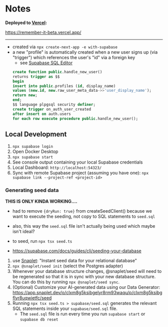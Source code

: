 # Notes

**Deployed to [Vercel](https://vercel.com/luke-mackenzies-projects/remember-it):**

https://remember-it-beta.vercel.app/

---

- created via `npx create-next-app -e with-supabase`
- a new "profile" is automatically created when a new user signs up (via "trigger") which references the user's "id" via a foreign key
  - see [Supabase SQL Editor](https://supabase.com/dashboard/project/nohpbrvyisemxhxywhca/sql/7f86bd4e-c6d5-45a7-b2af-503c48fb9006)
  ```sql
  create function public.handle_new_user()
  returns trigger as $$
  begin
  insert into public.profiles (id, display_name)
  values (new.id, new.raw_user_meta_data->>'user_display_name');
  return new;
  end;
  $$ language plpgsql security definer;
  create trigger on_auth_user_created
  after insert on auth.users
  for each row execute procedure public.handle_new_user();
  ```

## Local Development

1. `npx supabase login`
2. Open Docker Desktop
3. `npx supabase start`
4. See console output containing your local Supabase credentials
5. Local Dashboard: `http://localhost:54323/`
6. Sync with remote Supabase project (assuming you have one): `npx supabase link --project-ref <project-id>`

### Generating seed data

**THIS IS ONLY KINDA WORKING....**

- had to remove `{dryRun: true}` from createSeedClient() because we want to execute the seeding, not copy to SQL statements to `seed.sql`
- also, this way the `seed.sql` file isn't actually being used which maybe isn't ideal?
- to seed, run `npx tsx seed.ts`

- https://supabase.com/docs/guides/cli/seeding-your-database

1. use [Snaplet](https://www.snaplet.dev/): "Instant seed data for your relational database"
2. `npx @snaplet/seed init` (select the Postgres adapter)
3. Whenever your database structure changes, @snaplet/seed will need to be regenerated so that it is
   in sync with your new database structure. You can do this by running `npx @snaplet/seed sync`.
4. (Optional) Customize your AI-generated data using our Data Generator: https://app.snaplet.dev/o/clxm8g5ksibgelyr8rm93waqu/p/clxm8g5ksibgflyr8uqwietfc/seed
5. Running `npx tsx seed.ts > supabase/seed.sql` generates the relevant SQL statements inside your `supabase/seed.sql` file.
   - The `seed.sql` file is run every time you run `supabase start` or `supabase db reset`
